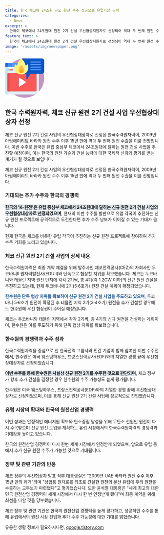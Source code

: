 ```yaml
---
title: 한국 체코에 24조원 규모 원전 수주 성공으로 유럽시장 공략
categories:
  - News
excerpt: >
  한국이 체코에서 24조원대 원전 2기 건설 우선협상지원자로 선정되어 역대 두 번째 원전 수출을 앞두고 있음. 중동에 이어 유럽에서도 K-원전의 경쟁력을 입증했으며, 추가 수주 기대가 큼. 체코는 두코바니와 테믈린에 총 4기의 신규 원전 건설을 추진하고 있고, 한국은 협상에서 선두지위를 확보함. 이번 체코 수주를 통해 유럽 신규 원전 시장 진출이 기대되며, 세계 시장에서의 한국 원전산업 경쟁력이 재확인됨. 현재 유럽에서 원전 수요가 늘어나고 있어 추가 수주 가능성이 높아졌음.
feature_text: >
  한국이 체코에서 24조원대 원전 2기 건설 우선협상지원자로 선정되어 역대 두 번째 원전 수출을 앞두고 있음. 중동에 이어 유럽에서도 K-원전의 경쟁력을 입증했으며, 추가 수주 기대가 큼. 체코는 두코바니와 테믈린에 총 4기의 신규 원전 건설을 추진하고 있고, 한국은 협상에서 선두지위를 확보함. 이번 체코 수주를 통해 유럽 신규 원전 시장 진출이 기대되며, 세계 시장에서의 한국 원전산업 경쟁력이 재확인됨. 현재 유럽에서 원전 수요가 늘어나고 있어 추가 수주 가능성이 높아졌음.
image: '/assets/img/newspaper.png'
---
```


<p><img src="/assets/img/news.png" alt="rentncar 속보" /></p>

<h2 data-ke-size="size26">한국 수력원자력, 체코 신규 원전 2기 건설 사업 우선협상대상자 선정</h2>

<p>체코 신규 원전 2기 건설 사업의 우선협상대상자로 선정된 한국수력원자력이, 2009년 아랍에미리트 바라카 원전 수주 이후 15년 만에 역대 두 번째 원전 수출을 이룰 전망입니다. 이번 수주로 한국은 유럽 중심부 체코에서 24조원대에 달하는 원전 건설 사업을 추진할 예정이며, 이는 한국의 원전 기술과 건설 능력에 대한 국제적 신뢰와 평가를 받는 계기가 될 것으로 보입니다.</p>

<p data-ke-size="size16">체코 신규 원전 2기 건설 사업의 우선협상대상자로 선정된 한국수력원자력이, 2009년 아랍에미리트 바라카 원전 수주 이후 15년 만에 역대 두 번째 원전 수출을 이룰 전망입니다.</p>

<h3 data-ke-size="size21">기대되는 추가 수주와 한국의 경쟁력</h3>

<p><b><span style="background-color: #21538527;">한국의 'K-원전'은 유럽 중심부 체코에서 24조원대에 달하는 신규 원전 2기 건설 사업의 우선협상대상자로 선정되었으며</span></b>, 현재의 이번 수주를 발판으로 유럽 각국이 추진하는 신규 원전 프로젝트에 공격적으로 도전한다면 추가 수주 낭보가 이어질 수 있는 기대가 큽니다.</p>

<p data-ke-size="size16">현재 한국은 체코를 비롯한 유럽 각국이 추진하는 신규 원전 프로젝트에 참여하여 추가 수주 기회를 노리고 있습니다.</p>

<h3 data-ke-size="size21">체코 신규 원전 2기 건설 사업의 상세 내용</h3>

<p>한국수력원자력은 최종 계약 체결을 위해 발주사인 체코전력공사(CEZ)의 자회사인 두코바니Ⅱ 원자력발전사(EDUⅡ)와 단독으로 협상할 지위를 확보했습니다. 체코는 두코바니와 테믈린 지역 원전 단지에 각각 2기씩, 총 4기(각 1.2GW 이하)의 신규 원전 건설을 추진하고 있는데, 현재 두코바니에 2기(5·6호기) 원전 건설 계획이 확정되었습니다.</p>

<p><b><span style="color: #1a5490;">한수원은 단독 협상 지위를 확보하여 신규 원전 2기 건설 사업을 주도하고 있으며</span></b>, 두코바니 5·6호기 원전이 확정된 후 테믈린 지역 2기(3·4호기) 원전을 추가 건설할 경우에도 한수원에 우선 협상권이 주어질 예정입니다.</p>

<p data-ke-size="size16">체코는 두코바니와 테믈린 지역에서 각각 2기씩, 총 4기의 신규 원전을 건설하는 계획이며, 한수원은 이를 주도하기 위해 단독 협상 지위를 확보했습니다.</p>

<h3 data-ke-size="size21">한수원의 경쟁력과 수주 성과</h3>

<p>한국수력원자력을 중심으로 한 한국전력 그룹사와 민간 기업이 함께 참여한 이번 수주전에서, 한수원은 미국 웨스팅하우스, 프랑스전력공사(EDF)와의 치열한 경쟁 끝에 우선협상대상자로 선정되었습니다.</p>

<p><b><span style="background-color: #21538527;">이번 수주를 통해 한수원은 사실상 신규 원전 2기를 수주한 것으로 판단되며</span></b>, 체코 정부가 향후 추가 건설을 결정할 경우 한수원의 수주 가능성도 높게 평가됩니다.</p>

<p data-ke-size="size16">한수원은 미국 웨스팅하우스, 프랑스전력공사(EDF)와의 치열한 경쟁 끝에 우선협상대상자로 선정되었으며, 이를 통해 신규 원전 2기 건설 사업에 성공적으로 진입했습니다.</p>

<h3 data-ke-size="size21">유럽 시장의 확대와 한국의 원전산업 경쟁력</h3>

<p>이번 성과는 안정적인 에너지원 확보와 탄소중립 달성을 위해 무탄소 전원인 원전이 다시 주목받으며 신규 원전 도입을 계획하는 유럽 시장에서의 한국수력원자력의 경쟁력과 기대감을 높이고 있습니다.</p>

<p data-ke-size="size16">한국의 원전산업 경쟁력이 다시 한번 세계 시장에서 인정받게 되었으며, 앞으로 유럽 등에서 추가 신규 원전 수주가 가능할 것으로 기대됩니다.</p>

<h3 data-ke-size="size21">정부 및 관련 기관의 반응</h3>

<p>체코 정부의 우선협상자 발표 직후 대통령실은 "2009년 UAE 바라카 원전 수주 이후 15년 만의 쾌거"라며 "상업용 원자로를 최초로 건설한 원전의 본산 유럽에 우리 원전을 수출하는 교두보가 마련됐다"고 평가했습니다. 또한 윤석열 대통령은 "세계 최고의 대한민국 원전산업 경쟁력이 세계 시장에서 다시 한 번 인정받게 됐다"며 최종 계약을 위해 최선을 다할 것을 당부했습니다.</p>

<p data-ke-size="size16">체코 정부 및 관련 기관은 한국의 원전산업 경쟁력을 높게 평가하고, 성공적인 수주를 통해 유럽에서의 원전 시장 진입과 추가 수주 가능성에 대한 기대를 밝혔습니다.</p>
유용한 생활 정보가 필요하시다면, <a href="https://qoogle.tistory.com" rel="dofollow">qoogle.tistory.com</a>


